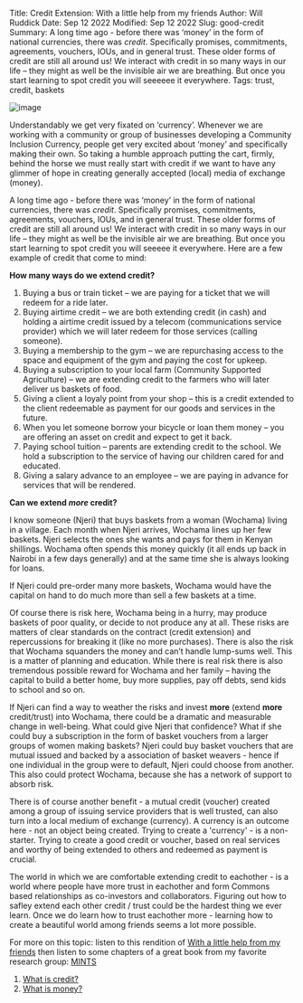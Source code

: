 Title: Credit Extension: With a little help from my friends
Author: Will Ruddick
Date: Sep 12 2022
Modified: Sep 12 2022
Slug: good-credit
Summary: A long time ago - before there was ‘money’ in the form of national currencies, there was *credit*. Specifically promises, commitments, agreements, vouchers, IOUs, and in general trust. These older forms of credit are still all around us! We interact with credit in so many ways in our life – they might as well be the invisible air we are breathing. But once you start learning to spot credit you will seeeeee it everywhere.
Tags: trust, credit, baskets

![image](images/blog/good-credit1.webp)

Understandably we get very fixated on ‘currency’. Whenever we are working with a community or group of businesses developing a Community Inclusion Currency, people get very excited about ‘money’ and specifically making their own. So taking a humble approach putting the cart, firmly, behind the horse we must really start with credit if we want to have any glimmer of hope in creating generally accepted (local) media of exchange (money). 

A long time ago - before there was ‘money’ in the form of national currencies, there was *credit*. Specifically promises, commitments, agreements, vouchers, IOUs, and in general trust. These older forms of credit are still all around us! We interact with credit in so many ways in our life – they might as well be the invisible air we are breathing. But once you start learning to spot credit you will seeeee it everywhere. Here are a few example of credit that come to mind:

**How many ways do we extend credit?**

1. Buying a bus or train ticket – we are paying for a ticket that we will redeem for a ride later.
2. Buying airtime credit – we are both extending credit (in cash) and holding a airtime credit issued by a telecom (communications service provider) which we will later redeem for those services (calling someone).
3. Buying a membership to the gym – we are repurchasing access to the space and equipment of the gym and paying the cost for upkeep.
4. Buying a subscription to your local farm (Community Supported Agriculture) – we are extending credit to the farmers who will later deliver us baskets of food.
5. Giving a client a loyaly point from your shop – this is a credit extended to the client redeemable as payment for our goods and services in the future.
6. When you let someone borrow your bicycle or loan them money – you are offering an asset on credit and expect to get it back.
7. Paying school tuition – parents are extending credit to the school. We hold a subscription to the service of having our children cared for and educated.
8. Giving a salary advance to an employee – we are paying in advance for services that will be rendered.


**Can we extend *more* credit?**

I know someone (Njeri) that buys baskets from a woman (Wochama) living in a village. Each month when Njeri arrives, Wochama lines up her few baskets. Njeri selects the ones she wants and pays for them in Kenyan shillings. Wochama often spends this money quickly (it all ends up back in Nairobi in a few days generally) and at the same time she is always looking for loans.

If Njeri could pre-order many more baskets, Wochama would have the capital on hand to do much more than sell a few baskets at a time. 

Of course there is risk here, Wochama being in a hurry, may produce baskets of poor quality, or decide to not produce any at all. These risks are matters of clear standards on the contract (credit extension) and repercussions for breaking it (like no more purchases). There is also the risk that Wochama squanders the money and can’t handle lump-sums well. This is a matter of planning and education. While there is real risk there is also tremendous possible reward for Wochama and her family – having the capital to build a better home, buy more supplies, pay off debts, send kids to school and so on. 

If Njeri can find a way to weather the risks and invest **more** (extend **more** credit/trust) into Wochama, there could be a dramatic and measurable change in well-being. What could give Njeri that confidence? What if she could buy a subscription in the form of basket vouchers from a larger groups of women making baskets? Njeri could buy basket vouchers that are mutual issued and backed by a association of basket weavers - hence if one individual in the group were to default, Njeri could choose from another. This also could protect Wochama, because she has a network of support to absorb risk.

There is of course another benefit - a mutual credit (voucher) created among a group of issuing service providers that is well trusted, can also turn into a local medium of exchange (currency). A currency is an outcome here - not an object being created. Trying to create a 'currency' - is a non-starter. Trying to create a good credit or voucher, based on real services and worthy of being extended to others and redeemed as payment is crucial.

The world in which we are comfortable extending credit to eachother - is a world where people have more trust in eachother and form Commons based relationships as co-investors and collaborators. Figuring out how to safley extend each other credit / trust could be the hardest thing we ever learn. Once we do learn how to trust eachother more - learning how to create a beautiful world among friends seems a lot more possible.

For more on this topic: listen to this rendition of [With a little help from my friends](https://youtu.be/7Q5O2AfbuOU) then listen to some chapters of a great book from my favorite research group: [MINTS](https://bafficarefin.unibocconi.eu/research-units/mints)
1. [What is credit?](https://youtu.be/TNUA_RUfKGo )
2. [What is money?](https://youtu.be/MaH9dHApjQ8)
